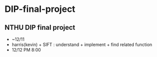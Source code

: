 # DIP-final-project
NTHU DIP final project
---

* ~12/11
* harris(kevin) + SIFT : understand + implement + find related function
* 12/12 PM 8:00